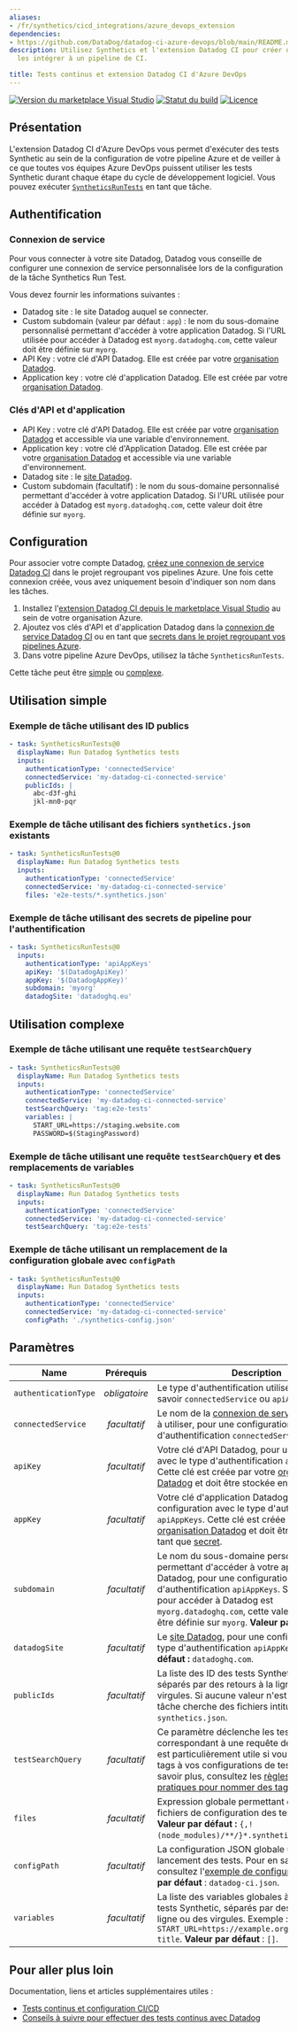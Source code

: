 ```yaml
---
aliases:
- /fr/synthetics/cicd_integrations/azure_devops_extension
dependencies:
- https://github.com/DataDog/datadog-ci-azure-devops/blob/main/README.md
description: Utilisez Synthetics et l'extension Datadog CI pour créer des tâches et
  les intégrer à un pipeline de CI.

title: Tests continus et extension Datadog CI d'Azure DevOps
---
```

[![Version du marketplace Visual Studio](https://img.shields.io/visual-studio-marketplace/v/Datadog.datadog-ci)][1]
[![Statut du build](https://dev.azure.com/datadog-ci/Datadog%20CI%20Azure%20DevOps%20Extension/_apis/build/status/DataDog.datadog-ci-azure-devops?branchName=main)](https://dev.azure.com/datadog-ci/Datadog%20CI%20Azure%20DevOps%20Extension/_build/latest?definitionId=4&branchName=main)
[![Licence](https://img.shields.io/badge/License-Apache%202.0-blue.svg)](https://opensource.org/licenses/Apache-2.0)

## Présentation

L'extension Datadog CI d'Azure DevOps vous permet d'exécuter des tests Synthetic au sein de la configuration de votre pipeline Azure et de veiller à ce que toutes vos équipes Azure DevOps puissent utiliser les tests Synthetic durant chaque étape du cycle de développement logiciel. Vous pouvez exécuter [`SyntheticsRunTests`](#taches-disponibles) en tant que tâche.

## Authentification

### Connexion de service

Pour vous connecter à votre site Datadog, Datadog vous conseille de configurer une connexion de service personnalisée lors de la configuration de la tâche Synthetics Run Test.


Vous devez fournir les informations suivantes :

- Datadog site : le site Datadog auquel se connecter.
- Custom subdomain (valeur par défaut : `app`) : le nom du sous-domaine personnalisé permettant d'accéder à votre application Datadog. Si l'URL utilisée pour accéder à Datadog est `myorg.datadoghq.com`, cette valeur doit être définie sur `myorg`.
- API Key : votre clé d'API Datadog. Elle est créée par votre [organisation Datadog][6].
- Application key : votre clé d'application Datadog. Elle est créée par votre [organisation Datadog][6].


### Clés d'API et d'application

- API Key : votre clé d'API Datadog. Elle est créée par votre [organisation Datadog][6] et accessible via une variable d'environnement.
- Application key : votre clé d'Application Datadog. Elle est créée par votre [organisation Datadog][6] et accessible via une variable d'environnement.
- Datadog site : le [site Datadog][11].
- Custom subdomain (facultatif) : le nom du sous-domaine personnalisé permettant d'accéder à votre application Datadog. Si l'URL utilisée pour accéder à Datadog est `myorg.datadoghq.com`, cette valeur doit être définie sur `myorg`.

## Configuration

Pour associer votre compte Datadog, [créez une connexion de service Datadog CI][5] dans le projet regroupant vos pipelines Azure. Une fois cette connexion créée, vous avez uniquement besoin d'indiquer son nom dans les tâches.

1. Installez l'[extension Datadog CI depuis le marketplace Visual Studio][1] au sein de votre organisation Azure.
2. Ajoutez vos clés d'API et d'application Datadog dans la [connexion de service Datadog CI](#authentification) ou en tant que [secrets dans le projet regroupant vos pipelines Azure][7].
3. Dans votre pipeline Azure DevOps, utilisez la tâche `SyntheticsRunTests`.

Cette tâche peut être [simple](#utilisation-simple) ou [complexe](#utilisation-complexe).

## Utilisation simple

### Exemple de tâche utilisant des ID publics

```yaml
- task: SyntheticsRunTests@0
  displayName: Run Datadog Synthetics tests
  inputs:
    authenticationType: 'connectedService'
    connectedService: 'my-datadog-ci-connected-service'
    publicIds: |
      abc-d3f-ghi
      jkl-mn0-pqr
```

### Exemple de tâche utilisant des fichiers `synthetics.json` existants

```yaml
- task: SyntheticsRunTests@0
  displayName: Run Datadog Synthetics tests
  inputs:
    authenticationType: 'connectedService'
    connectedService: 'my-datadog-ci-connected-service'
    files: 'e2e-tests/*.synthetics.json'
```

### Exemple de tâche utilisant des secrets de pipeline pour l'authentification

```yaml
- task: SyntheticsRunTests@0
  inputs:
    authenticationType: 'apiAppKeys'
    apiKey: '$(DatadogApiKey)'
    appKey: '$(DatadogAppKey)'
    subdomain: 'myorg'
    datadogSite: 'datadoghq.eu'
```

## Utilisation complexe

### Exemple de tâche utilisant une requête `testSearchQuery`

```yaml
- task: SyntheticsRunTests@0
  displayName: Run Datadog Synthetics tests
  inputs:
    authenticationType: 'connectedService'
    connectedService: 'my-datadog-ci-connected-service'
    testSearchQuery: 'tag:e2e-tests'
    variables: |
      START_URL=https://staging.website.com
      PASSWORD=$(StagingPassword)
```

### Exemple de tâche utilisant une requête `testSearchQuery` et des remplacements de variables

```yaml
- task: SyntheticsRunTests@0
  displayName: Run Datadog Synthetics tests
  inputs:
    authenticationType: 'connectedService'
    connectedService: 'my-datadog-ci-connected-service'
    testSearchQuery: 'tag:e2e-tests'
```

### Exemple de tâche utilisant un remplacement de la configuration globale avec `configPath`

```yaml
- task: SyntheticsRunTests@0
  displayName: Run Datadog Synthetics tests
  inputs:
    authenticationType: 'connectedService'
    connectedService: 'my-datadog-ci-connected-service'
    configPath: './synthetics-config.json'
```

## Paramètres

| Name                 | Prérequis | Description                                                                                                                                                                                                                                     |
| -------------------- | :---------: | ----------------------------------------------------------------------------------------------------------------------------------------------------------------------------------------------------------------------------------------------- |
| `authenticationType` | _obligatoire_  | Le type d'authentification utilisé par Datadog, à savoir `connectedService` ou `apiAppKeys`.                                                                                                                                                 |
| `connectedService`   | _facultatif_  | Le nom de la [connexion de service Datadog CI](#prerequis) à utiliser, pour une configuration avec le type d'authentification `connectedService`.                                                                                                       |
| `apiKey`             | _facultatif_  | Votre clé d'API Datadog, pour une configuration avec le type d'authentification `apiAppKeys`. Cette clé est créée par votre [organisation Datadog][6] et doit être stockée en tant que [secret][7].                                                                              |
| `appKey`             | _facultatif_  | Votre clé d'application Datadog, pour une configuration avec le type d'authentification `apiAppKeys`. Cette clé est créée par votre [organisation Datadog][6] et doit être stockée en tant que [secret][7].                                                                      |
| `subdomain`          | _facultatif_  | Le nom du sous-domaine personnalisé permettant d'accéder à votre application Datadog, pour une configuration avec le type d'authentification `apiAppKeys`. Si l'URL utilisée pour accéder à Datadog est `myorg.datadoghq.com`, cette valeur doit alors être définie sur `myorg`. **Valeur par défaut :** `app`. |
| `datadogSite`        | _facultatif_  | Le [site Datadog][11], pour une configuration avec le type d'authentification `apiAppKeys`. **Valeur par défaut :** `datadoghq.com`.                                                                                                                                           |
| `publicIds`          | _facultatif_  | La liste des ID des tests Synthetic à déclencher, séparés par des retours à la ligne ou des virgules. Si aucune valeur n'est fournie, la tâche cherche des fichiers intitulés `synthetics.json`.                                                                 |
| `testSearchQuery`    | _facultatif_  | Ce paramètre déclenche les tests correspondant à une requête de [recherche][8]. Il est particulièrement utile si vous appliquez des tags à vos configurations de test. Pour en savoir plus, consultez les [règles et bonnes pratiques pour nommer des tags][10].                                                                   |
| `files`              | _facultatif_  | Expression globale permettant de détecter les fichiers de configuration des tests Synthetic. **Valeur par défaut :** `{,!(node_modules)/**/}*.synthetics.json`.                                                                                                                                    |
| `configPath`         | _facultatif_  | La configuration JSON globale utilisée lors du lancement des tests. Pour en savoir plus, consultez l'[exemple de configuration][9]. **Valeur par défaut** : `datadog-ci.json`.                                                                                                |
| `variables`          | _facultatif_  | La liste des variables globales à utiliser pour les tests Synthetic, séparés par des retours à la ligne ou des virgules. Exemple :  `START_URL=https://example.org,MY_VARIABLE=My title`. **Valeur par défaut** : `[]`.                                                                     |


## Pour aller plus loin

Documentation, liens et articles supplémentaires utiles :

- [Tests continus et configuration CI/CD][4]
- [Conseils à suivre pour effectuer des tests continus avec Datadog][12]

[1]: https://marketplace.visualstudio.com/items?itemName=Datadog.datadog-ci
[2]: https://github.com/DataDog/datadog-ci
[3]: https://github.com/DataDog/datadog-ci/tree/master/src/commands/synthetics
[4]: https://docs.datadoghq.com/fr/continuous_testing/cicd_integrations/configuration
[5]: https://docs.microsoft.com/en-us/azure/devops/pipelines/library/service-endpoints
[6]: https://docs.datadoghq.com/fr/account_management/api-app-keys/
[7]: https://docs.microsoft.com/en-us/azure/devops/pipelines/process/set-secret-variables
[8]: https://docs.datadoghq.com/fr/synthetics/search/#search
[9]: https://docs.datadoghq.com/fr/continuous_testing/cicd_integrations/configuration/?tab=npm#setup-a-client
[10]: https://docs.datadoghq.com/fr/developers/guide/what-best-practices-are-recommended-for-naming-metrics-and-tags/#rules-and-best-practices-for-naming-tags
[11]: https://docs.datadoghq.com/fr/getting_started/site/
[12]: https://www.datadoghq.com/blog/best-practices-datadog-continuous-testing/
